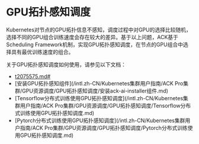 # GPU拓扑感知调度

Kubernetes对节点的GPU拓扑信息不感知，调度过程中对GPU的选择比较随机，选择不同的GPU组合训练速度会存在较大的差异。基于以上问题，ACK基于Scheduling Framework机制，实现GPU拓扑感知调度，在节点的GPU组合中选择具有最优训练速度的组合。

关于GPU拓扑感知调度如何使用，请参见以下文档：

-   [t2075575.md\#]()
-   [安装GPU拓扑感知组件](/intl.zh-CN/Kubernetes集群用户指南/ACK Pro集群/GPU资源调度/GPU拓扑感知调度/安装ack-ai-installer组件.md)
-   [Tensorflow分布式训练使用GPU拓扑感知调度](/intl.zh-CN/Kubernetes集群用户指南/ACK Pro集群/GPU资源调度/GPU拓扑感知调度/Tensorflow分布式训练使用GPU拓扑感知调度.md)
-   [Pytorch分布式训练使用GPU拓扑感知调度](/intl.zh-CN/Kubernetes集群用户指南/ACK Pro集群/GPU资源调度/GPU拓扑感知调度/Pytorch分布式训练使用GPU拓扑感知调度.md)

